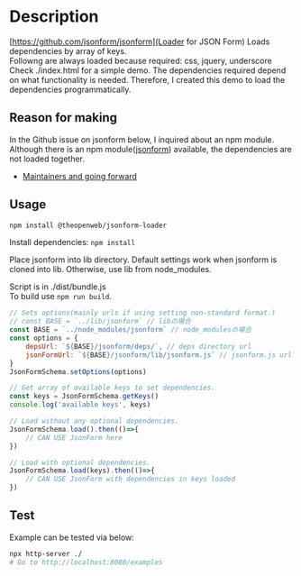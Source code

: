 # Description

[https://github.com/jsonform/jsonform](Loader for JSON Form)
Loads dependencies by array of keys.  
Followng are always loaded because required: css, jquery, underscore  
Check ./index.html for a simple demo.
The dependencies required depend on what functionality is needed.
Therefore, I created this demo to load the dependencies programmatically.

## Reason for making

In the Github issue on jsonform below, I inquired about an npm module.
Although there is an npm module([jsonform](https://www.npmjs.com/package/jsonform)) available, the dependencies are not loaded together.

- [Maintainers and going forward](https://github.com/jsonform/jsonform/issues/177)

## Usage

```bash
npm install @theopenweb/jsonform-loader
```

Install dependencies: `npm install`

Place jsonform into lib directory. Default settings work when jsonform is cloned into lib.
Otherwise, use lib from node_modules.

Script is in ./dist/bundle.js  
To build use `npm run build`.

```javascript
// Sets options(mainly urls if using setting non-standard format.)
// const BASE = `../lib/jsonform` // libの場合
const BASE = `../node_modules/jsonform` // node_modulesの場合
const options = {
    depsUrl: `${BASE}/jsonform/deps/`, // deps directory url
    jsonFormUrl: `${BASE}/jsonform/lib/jsonform.js` // jsonform.js url
}
JsonFormSchema.setOptions(options)

// Get array of available keys to set dependencies.
const keys = JsonFormSchema.getKeys()
console.log('available keys', keys)

// Load without any optional dependencies.
JsonFormSchema.load().then(()=>{
    // CAN USE JsonForm here
})

// Load with optional dependencies.
JsonFormSchema.load(keys).then(()=>{
    // CAN USE JsonForm with dependencies in keys loaded
})
```

## Test

Example can be tested via below:

```bash
npx http-server ./
# Go to http://localhost:8080/examples
```

